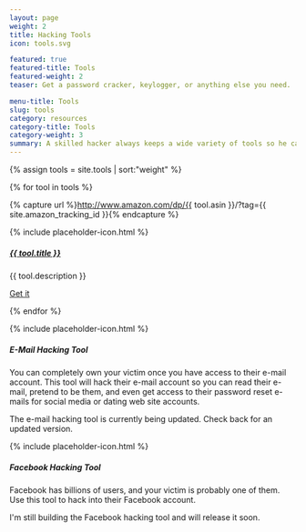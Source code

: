 ```yaml
---
layout: page
weight: 2
title: Hacking Tools
icon: tools.svg

featured: true
featured-title: Tools
featured-weight: 2
teaser: Get a password cracker, keylogger, or anything else you need.

menu-title: Tools
slug: tools
category: resources
category-title: Tools
category-weight: 3
summary: A skilled hacker always keeps a wide variety of tools so he can complete any task. Here you will find all the tools you will need to get the job done.
---
```

{% assign tools = site.tools | sort:"weight" %}

{% for tool in tools %}

  {% capture url %}http://www.amazon.com/dp/{{ tool.asin }}/?tag={{ site.amazon_tracking_id }}{% endcapture %}

  <div class="media">
    <div class="mr-3">{% include placeholder-icon.html %}</div>
    <div class="media-body">
    <h5 class="mt-0"><a href="{{ url }}" title="{{ tool.title }}">{{ tool.title }}</a></h5>
      <p>{{ tool.description }}</p>
      <p><a class="btn btn-primary" title="Get {{ tool.title }}" href="{{ url }}">Get it <i class="fa fa-caret-right"></i></a></p>
    </div>
  </div>

{% endfor %}

<div class="media">
  <div class="mr-3">{% include placeholder-icon.html %}</div>
  <div class="media-body">
  <h5 class="mt-0">E-Mail Hacking Tool</h5>
    <p>You can completely own your victim once you have access to their e-mail account. This tool will hack their e-mail account so you can read their e-mail, pretend to be them, and even get access to their password reset e-mails for social media or dating web site accounts.</p>
    <p>The e-mail hacking tool is currently being updated. Check back for an updated version.</p>
  </div>
</div>

<div class="media">
  <div class="mr-3">{% include placeholder-icon.html %}</div>
  <div class="media-body">
  <h5 class="mt-0">Facebook Hacking Tool</h5>
    <p>Facebook has billions of users, and your victim is probably one of them. Use this tool to hack into their Facebook account.</p>
    <p>I'm still building the Facebook hacking tool and will release it soon.</p>
  </div>
</div>
